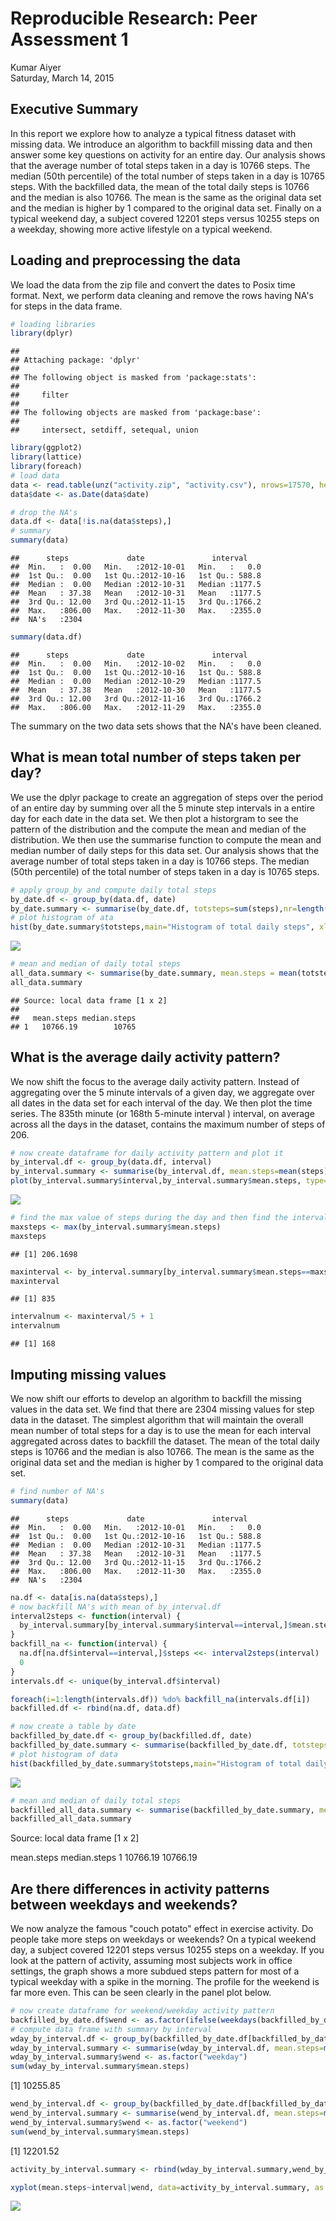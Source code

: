 # Reproducible Research: Peer Assessment 1
Kumar Aiyer  
Saturday, March 14, 2015  

## Executive Summary

In this report we explore how to analyze a typical fitness dataset with missing data. We introduce an algorithm to backfill missing data and then answer some key questions on activity for an entire day. Our analysis shows that the average number of total steps taken in a day is 10766 steps. The median (50th percentile) of the total number of steps taken in a day is 10765 steps. With the backfilled data, the mean of the total daily steps is 10766 and the median is also 10766. The mean is the same as the original data set and the median is higher by 1 compared to the original data set. Finally on a typical weekend day, a subject covered 12201 steps versus 10255 steps on a weekday, showing more active lifestyle on a typical weekend.

## Loading and preprocessing the data

We load the data from the zip file and convert the dates to Posix time format. Next, we perform data cleaning and remove the rows having NA's for steps in the data frame.


```r
# loading libraries
library(dplyr)
```

```
## 
## Attaching package: 'dplyr'
## 
## The following object is masked from 'package:stats':
## 
##     filter
## 
## The following objects are masked from 'package:base':
## 
##     intersect, setdiff, setequal, union
```

```r
library(ggplot2)
library(lattice)
library(foreach)
# load data
data <- read.table(unz("activity.zip", "activity.csv"), nrows=17570, header=T, quote="\"", sep=",")
data$date <- as.Date(data$date)

# drop the NA's
data.df <- data[!is.na(data$steps),]
# summary
summary(data)
```

```
##      steps             date               interval     
##  Min.   :  0.00   Min.   :2012-10-01   Min.   :   0.0  
##  1st Qu.:  0.00   1st Qu.:2012-10-16   1st Qu.: 588.8  
##  Median :  0.00   Median :2012-10-31   Median :1177.5  
##  Mean   : 37.38   Mean   :2012-10-31   Mean   :1177.5  
##  3rd Qu.: 12.00   3rd Qu.:2012-11-15   3rd Qu.:1766.2  
##  Max.   :806.00   Max.   :2012-11-30   Max.   :2355.0  
##  NA's   :2304
```

```r
summary(data.df)
```

```
##      steps             date               interval     
##  Min.   :  0.00   Min.   :2012-10-02   Min.   :   0.0  
##  1st Qu.:  0.00   1st Qu.:2012-10-16   1st Qu.: 588.8  
##  Median :  0.00   Median :2012-10-29   Median :1177.5  
##  Mean   : 37.38   Mean   :2012-10-30   Mean   :1177.5  
##  3rd Qu.: 12.00   3rd Qu.:2012-11-16   3rd Qu.:1766.2  
##  Max.   :806.00   Max.   :2012-11-29   Max.   :2355.0
```
The summary on the two data sets shows that the NA's have been cleaned.


## What is mean total number of steps taken per day?

We use the dplyr package to create an aggregation of steps over the period of an entire day by summing over all the 5 minute step intervals in a entire day for each date in the data set. We then plot a historgram to see the pattern of the distribution and the compute the mean and median of the distribution. We then use the summarise function to compute the mean and median number of daily steps for this data set. Our analysis shows that the average number of total steps taken in a day is 10766 steps. The median (50th percentile) of the total number of steps taken in a day is 10765 steps.


```r
# apply group_by and compute daily total steps
by_date.df <- group_by(data.df, date)
by_date.summary <- summarise(by_date.df, totsteps=sum(steps),nr=length(interval))
# plot histogram of ata
hist(by_date.summary$totsteps,main="Histogram of total daily steps", xlab="total daily steps", ylab="count")
```

![](PA1_template_files/figure-html/unnamed-chunk-2-1.png) 

```r
# mean and median of daily total steps
all_data.summary <- summarise(by_date.summary, mean.steps = mean(totsteps),median.steps=median(totsteps))
all_data.summary
```

```
## Source: local data frame [1 x 2]
## 
##   mean.steps median.steps
## 1   10766.19        10765
```

## What is the average daily activity pattern?

We now shift the focus to the average daily activity pattern. Instead of aggregating over the 5 minute intervals of a given day, we aggregate over all dates in the data set for each interval of the day. We then plot the time series. The 835th minute (or 168th 5-minute interval ) interval, on average across all the days in the dataset, contains the maximum number of steps of 206.


```r
# now create dataframe for daily activity pattern and plot it
by_interval.df <- group_by(data.df, interval)
by_interval.summary <- summarise(by_interval.df, mean.steps=mean(steps))
plot(by_interval.summary$interval,by_interval.summary$mean.steps, type='l', main="steps vs intervals", xlab= "interval" , ylab="mean steps")
```

![](PA1_template_files/figure-html/unnamed-chunk-3-1.png) 

```r
# find the max value of steps during the day and then find the interval at which it occurs
maxsteps <- max(by_interval.summary$mean.steps)
maxsteps
```

```
## [1] 206.1698
```

```r
maxinterval <- by_interval.summary[by_interval.summary$mean.steps==maxsteps,]$interval
maxinterval
```

```
## [1] 835
```

```r
intervalnum <- maxinterval/5 + 1
intervalnum
```

```
## [1] 168
```

## Imputing missing values

We now shift our efforts to develop an algorithm to backfill the missing values in the data set. We find that there are 2304 missing values for step data in the dataset.
The simplest algorithm that will maintain the overall mean number of total steps for a day is to use the mean for each interval aggregated across dates to backfill the dataset. The mean of the total daily steps is 10766 and the median is also 10766. The mean is the same as the original data set and the median is higher by 1 compared to the original data set.


```r
# find number of NA's
summary(data)
```

```
##      steps             date               interval     
##  Min.   :  0.00   Min.   :2012-10-01   Min.   :   0.0  
##  1st Qu.:  0.00   1st Qu.:2012-10-16   1st Qu.: 588.8  
##  Median :  0.00   Median :2012-10-31   Median :1177.5  
##  Mean   : 37.38   Mean   :2012-10-31   Mean   :1177.5  
##  3rd Qu.: 12.00   3rd Qu.:2012-11-15   3rd Qu.:1766.2  
##  Max.   :806.00   Max.   :2012-11-30   Max.   :2355.0  
##  NA's   :2304
```

```r
na.df <- data[is.na(data$steps),]
# now backfill NA's with mean of by_interval.df
interval2steps <- function(interval) {
  by_interval.summary[by_interval.summary$interval==interval,]$mean.steps
}
backfill_na <- function(interval) {
  na.df[na.df$interval==interval,]$steps <<- interval2steps(interval)
  0
}
intervals.df <- unique(by_interval.df$interval)
```


```r
foreach(i=1:length(intervals.df)) %do% backfill_na(intervals.df[i])
backfilled.df <- rbind(na.df, data.df)
```

```r
# now create a table by date
backfilled_by_date.df <- group_by(backfilled.df, date)
backfilled_by_date.summary <- summarise(backfilled_by_date.df, totsteps=sum(steps),nr=length(interval))
# plot histogram of data
hist(backfilled_by_date.summary$totsteps,main="Histogram of total daily steps",xlab="total daily steps", ylab="count")
```

![](PA1_template_files/figure-html/unnamed-chunk-6-1.png) 

```r
# mean and median of daily total steps
backfilled_all_data.summary <- summarise(backfilled_by_date.summary, mean.steps = mean(totsteps),median.steps=median(totsteps))
backfilled_all_data.summary
```

Source: local data frame [1 x 2]

  mean.steps median.steps
1   10766.19     10766.19

## Are there differences in activity patterns between weekdays and weekends?

We now analyze the famous "couch potato" effect in exercise activity. Do people take more steps on weekdays or weekends? On a typical weekend day, a subject covered 12201 steps versus 10255 steps on a weekday. If you look at the pattern of activity, assuming most subjects work in office settings, the graph shows a more subdued steps pattern for most of a typical weekday with a spike in the morning. The profile for the weekend is far more even. This can be seen clearly in the panel plot below.


```r
# now create dataframe for weekend/weekday activity pattern
backfilled_by_date.df$wend <- as.factor(ifelse(weekdays(backfilled_by_date.df$date) %in% c("Saturday","Sunday"), "weekend", "weekday")) 
# compute data frame with summary by interval 
wday_by_interval.df <- group_by(backfilled_by_date.df[backfilled_by_date.df$wend=="weekday",], interval)
wday_by_interval.summary <- summarise(wday_by_interval.df, mean.steps=mean(steps))
wday_by_interval.summary$wend <- as.factor("weekday")
sum(wday_by_interval.summary$mean.steps)
```

[1] 10255.85

```r
wend_by_interval.df <- group_by(backfilled_by_date.df[backfilled_by_date.df$wend=="weekend",], interval)
wend_by_interval.summary <- summarise(wend_by_interval.df, mean.steps=mean(steps))
wend_by_interval.summary$wend <- as.factor("weekend")
sum(wend_by_interval.summary$mean.steps)
```

[1] 12201.52

```r
activity_by_interval.summary <- rbind(wday_by_interval.summary,wend_by_interval.summary)

xyplot(mean.steps~interval|wend, data=activity_by_interval.summary, as.table=TRUE, main="Steps vs Interval", ylab="Number of Steps", xlab="Interval", type='l')
```

![](PA1_template_files/figure-html/unnamed-chunk-7-1.png) 
